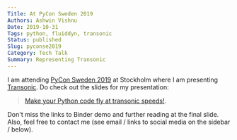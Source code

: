 ```yaml
---
Title: At PyCon Sweden 2019
Authors: Ashwin Vishnu
Date: 2019-10-31 
Tags: python, fluiddyn, transonic
Status: published
Slug: pyconse2019
Category: Tech Talk
Summary: Representing Transonic
---
```



I am attending [PyCon Sweden 2019](http://pycon.se) at Stockholm where I am presenting [Transonic](https://transonic.rtfd.io).
Do check out the slides for my presentation:

> [Make your Python code fly at transonic speeds!](https://cicero.xyz/v3/remark/0.14.0/github.com/ashwinvis/talks/master/pyconse2019/talk.md/#1).

Don't miss the links to Binder demo and further reading at the final slide.
Also, feel free to contact me (see email / links to social media on the sidebar / below).
